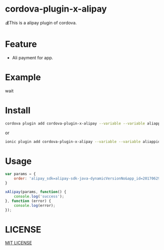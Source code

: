 # cordova-plugin-x-alipay
💰This is a alipay plugin of cordova.

# Feature

-  Ali payment for app.

# Example
wait
# Install
```bash
cordova plugin add cordova-plugin-x-alipay --variable --variable aliappid=YOUT_ALIPAYAPPID
```

or

```bash
ionic plugin add cordova-plugin-x-alipay --variable --variable aliappid=YOUT_ALIPAYAPPID
```

# Usage

```Javascript
var params = {
    order: 'alipay_sdk=alipay-sdk-java-dynamicVersionNo&app_id=2017062907602740&...', // this string return by back-end
}

xAlipay(params, function() {
    console.log('success');
}, function (error) {
    console.log(error);
});
```
# LICENSE

[MIT LICENSE](http://opensource.org/licenses/MIT)